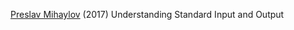 
[Preslav Mihaylov](https://dev.to/pmihaylov/understanding-standard-input-and-output-5f1b)
(2017)  Understanding Standard Input and Output
